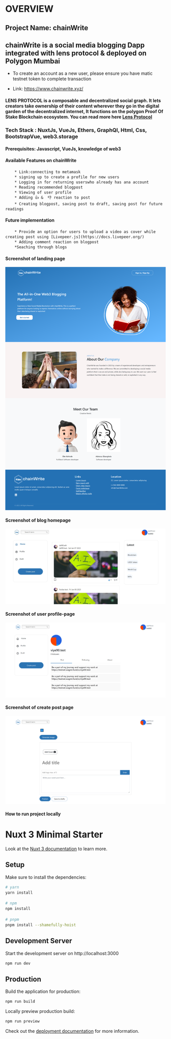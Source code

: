 # OVERVIEW 

## Project Name: chainWrite

## chainWrite is a social media blogging Dapp integrated with lens protocol & deployed on Polygon Mumbai
- To create an account as a new user, please ensure you have matic testnet token to complete transaction

- Link: https://www.chainwrite.xyz/

#### LENS PROTOCOL is a composable and decentralized social graph. It lets creators take ownership of their content wherever they go in the digital garden of the decentralized internet, It functions on the polygon Proof Of Stake Blockchain ecosystem. You can read more here [Lens Protocol](https://www.lens.dev/)

### Tech Stack : NuxtJs, VueJs, Ethers, GraphQl, Html, Css, BootstrapVue, web3.storage

#### Prerequisites: Javascript, VueJs, knowledge of web3

#### Available Features on chainWrite
        * Link:connecting to metamask
        * signing up to create a profile for new users 
        * Logging in for returning userswho already has ana account
        * Reading recommended blogpost
        * Viewing of user profile
        * Adding 👍 &  👎 reaction to post
        * Creating blogpost, saving post to draft, saving post for future readings

#### Future implementation
        * Provide an option for users to upload a video as cover while creating post using [Livepeer.js](https://docs.livepeer.org/)
        * Adding comment reaction on blogpost
        *Seaching through blogs
       
        
#### Screenshot of landing page
![image](./images/homepage.png "landing page")

#### Screenshot of blog homepage
![image](./images/blogpage.JPG "blog homepage")

#### Screenshot of user profile-page
![image](./images/profile.png "profile page")

#### Screenshot of create post page
![image](./images/createPost.png "post page")


#### How to run project locally

# Nuxt 3 Minimal Starter

Look at the [Nuxt 3 documentation](https://nuxt.com/docs/getting-started/introduction) to learn more.

## Setup

Make sure to install the dependencies:

```bash
# yarn
yarn install

# npm
npm install

# pnpm
pnpm install --shamefully-hoist
```

## Development Server

Start the development server on http://localhost:3000

```bash
npm run dev
```

## Production

Build the application for production:

```bash
npm run build
```

Locally preview production build:

```bash
npm run preview
```

Check out the [deployment documentation](https://nuxt.com/docs/getting-started/deployment) for more information.
